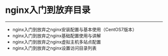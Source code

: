 # nginx入门到放弃目录
-----
*  nginx入门到放弃之nginx安装配置与基本使用（CentOS7版本）
*  nginx入门到放弃之nginx基础配置使用与讲解
*  nginx入门到放弃之nginx虚拟主机多站点配置
*  nginx入门到放弃之nginx设置访问目录列表

